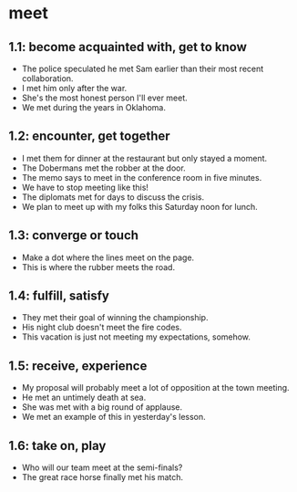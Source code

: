 # meet
## 1.1: become acquainted with, get to know

  *  The police speculated he met Sam earlier than their most recent collaboration.
  *  I met him only after the war.
  *  She's the most honest person I'll ever meet.
  *  We met during the years in Oklahoma.

## 1.2: encounter, get together

  *  I met them for dinner at the restaurant but only stayed a moment.
  *  The Dobermans met the robber at the door.
  *  The memo says to meet in the conference room in five minutes.
  *  We have to stop meeting like this!
  *  The diplomats met for days to discuss the crisis.
  *  We plan to meet up with my folks this Saturday noon for lunch.

## 1.3: converge or touch

  *  Make a dot where the lines meet on the page.
  *  This is where the rubber meets the road.

## 1.4: fulfill, satisfy

  *  They met their goal of winning the championship.
  *  His night club doesn't meet the fire codes.
  *  This vacation is just not meeting my expectations, somehow.

## 1.5: receive, experience

  *  My proposal will probably meet a lot of opposition at the town meeting.
  *  He met an untimely death at sea.
  *  She was met with a big round of applause.
  *  We met an example of this in yesterday's lesson.

## 1.6: take on, play

  *  Who will our team meet at the semi-finals?
  *  The great race horse finally met his match.
